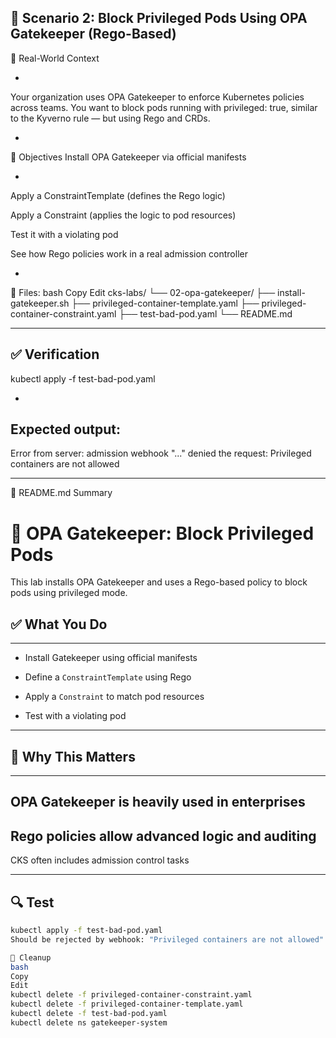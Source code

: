 🧠 Scenario 2: Block Privileged Pods Using OPA Gatekeeper (Rego-Based)
---

📘 Real-World Context

-

Your organization uses OPA Gatekeeper to enforce Kubernetes policies across teams. You want to block pods running with privileged: true, similar to the Kyverno rule — but using Rego and CRDs.

-

🎯 Objectives
Install OPA Gatekeeper via official manifests

-
Apply a ConstraintTemplate (defines the Rego logic)

Apply a Constraint (applies the logic to pod resources)

Test it with a violating pod

See how Rego policies work in a real admission controller

-

📁 Files:
bash
Copy
Edit
cks-labs/
└── 02-opa-gatekeeper/
    ├── install-gatekeeper.sh
    ├── privileged-container-template.yaml
    ├── privileged-container-constraint.yaml
    ├── test-bad-pod.yaml
    └── README.md

---


✅ Verification
-
kubectl apply -f test-bad-pod.yaml

-
Expected output:
-
Error from server: admission webhook \"...\" denied the request: Privileged containers are not allowed

---

📘 README.md Summary

# 🚫 OPA Gatekeeper: Block Privileged Pods

This lab installs OPA Gatekeeper and uses a Rego-based policy to block pods using privileged mode.

## ✅ What You Do
---

- Install Gatekeeper using official manifests
- Define a `ConstraintTemplate` using Rego
- Apply a `Constraint` to match pod resources

- Test with a violating pod
---

## 🤔 Why This Matters

---
  OPA Gatekeeper is heavily used in enterprises
  -
  Rego policies allow advanced logic and auditing
  -
  CKS often includes admission control tasks
  
---
## 🔍 Test
```bash
kubectl apply -f test-bad-pod.yaml
Should be rejected by webhook: "Privileged containers are not allowed"

🔄 Cleanup
bash
Copy
Edit
kubectl delete -f privileged-container-constraint.yaml
kubectl delete -f privileged-container-template.yaml
kubectl delete -f test-bad-pod.yaml
kubectl delete ns gatekeeper-system













    
